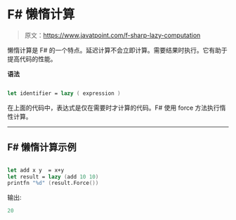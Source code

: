 # F# 懒惰计算

> 原文：<https://www.javatpoint.com/f-sharp-lazy-computation>

懒惰计算是 F# 的一个特点。延迟计算不会立即计算。需要结果时执行。它有助于提高代码的性能。

**语法**

```fs

let identifier = lazy ( expression )

```

在上面的代码中，表达式是仅在需要时才计算的代码。F# 使用 force 方法执行惰性计算。

* * *

## F# 懒惰计算示例

```fs

let add x y  = x+y
let result = lazy (add 10 10)
printfn "%d" (result.Force())

```

输出:

```fs
20

```